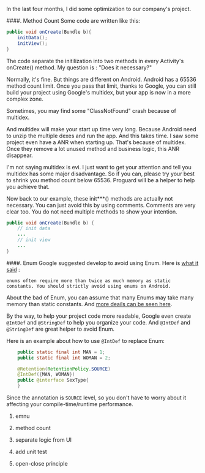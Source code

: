 In the last four months, I did some optimization to our company's project.

####. Method Count
Some code are written like this:

```java
public void onCreate(Bundle b){
    initData();
    initView();
}
```

The code separate the initilization into two methods in every Activity's onCreate() method. My question is : "Does it necessary?"

Normally, it's fine. But things are different on Android. Android has a 65536 method count limit. Once you pass that limit, thanks to Google, you can still build your project using Google's multidex, but your app is now in a more complex zone. 

Sometimes, you may find some "ClassNotFound" crash because of multidex.

And multidex will make your start up time very long. Because Android need to unzip the multiple dexes and run the app. And this takes time. I saw some project even have a ANR when starting up. That's because of multidex. Once they remove a lot unused method and business logic, this ANR disappear. 

I'm not saying multidex is evi. I just want to get your attention and tell you multidex has some major disadvantage. So if you can, please try your best to shrink you method count below 65536. Proguard will be a helper to help you achieve that. 

Now back to our example, these init***() methods are actually not necessary. You can just avoid this by using comments. Comments are very clear too. You do not need multiple methods to show your intention.

```java
public void onCreate(Bundle b) {
    // init data
    ...
    // init view
    ...
}
```

####. Enum
Google suggested develop to avoid using Enum.  Here is [what it said](https://developer.android.com/topic/performance/memory.html ) :

```
enums often require more than twice as much memory as static constants. You should strictly avoid using enums on Android.
```
 
About the bad of Enum, you can assume that many Enums may take many memory than static constants.  And [more deails can be seen here](https://www.youtube.com/watch?v=Hzs6OBcvNQE). 

By the way, to help your project code more readable, Google even create `@IntDef` and `@StringDef` to help you organize your code. And `@IntDef` and `@StringDef` are great helper to avoid Enum. 

Here is an example about how to use `@IntDef` to replace Enum:

```java
    public static final int MAN = 1;
    public static final int WOMAN = 2;

    @Retention(RetentionPolicy.SOURCE)
    @IntDef({MAN, WOMAN})
    public @interface SexType{
    }
```

Since the annotation is `SOURCE` level, so you don't have to worry about it affecting your compile-time/runtime performance.




1. emnu

2. method count

3. separate logic from UI

4. add unit test

5. open-close principle

